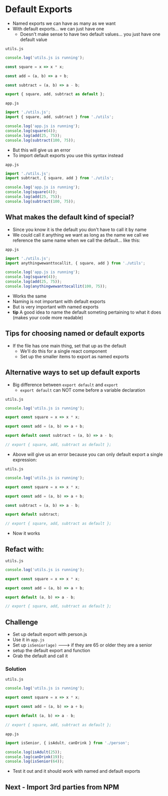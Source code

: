 # Default Exports
* Named exports we can have as many as we want
* With default exports... we can just have one
    - Doesn't make sense to have two default values... you just have one default value

`utils.js`

```js
console.log('utils.js is running');

const square = x => x * x;

const add = (a, b) => a + b;

const subtract = (a, b) => a - b;

export { square, add, subtract as default };
```

`app.js`

```js
import './utils.js';
import { square, add, subtract } from './utils';

console.log('app.js is running');
console.log(square(4));
console.log(add(25, 75));
console.log(subtract(100, 75));
```

* But this will give us an error
* To import default exports you use this syntax instead

`app.js`

```js
import './utils.js';
import subtract, { square, add } from './utils';

console.log('app.js is running');
console.log(square(4));
console.log(add(25, 75));
console.log(subtract(100, 75));
```

## What makes the default kind of special?
* Since you know it is the default you don't have to call it by name
* We could call it anything we want as long as the name we call we reference the same name when we call the default... like this:

`app.js`

```js
import './utils.js';
import anythingwewanttocallit, { square, add } from './utils';

console.log('app.js is running');
console.log(square(4));
console.log(add(25, 75));
console.log(anythingwewanttocallit(100, 75));
```

* Works the same
* Naming is not important with default exports
* But is very important with named exports
* **tip** A good idea to name the default someting pertaining to what it does (makes your code more readable)

## Tips for choosing named or default exports
* If the file has one main thing, set that up as the default
    - We'll do this for a single react component
    - Set up the smaller items to export as named exports

## Alternative ways to set up default exports
* Big difference between `export default` and `export`
    - `export default` can NOT come before a variable declaration

`utils.js`

```js
console.log('utils.js is running');

export const square = x => x * x;

export const add = (a, b) => a + b;

export default const subtract = (a, b) => a - b;

// export { square, add, subtract as default };
```

* Above will give us an error because you can only default export a single expression:

`utils.js`

```js
console.log('utils.js is running');

export const square = x => x * x;

export const add = (a, b) => a + b;

const subtract = (a, b) => a - b;

export default subtract;

// export { square, add, subtract as default };
```

* Now it works

## Refact with:

`utils.js`

```js
console.log('utils.js is running');

export const square = x => x * x;

export const add = (a, b) => a + b;

export default (a, b) => a - b;

// export { square, add, subtract as default };
```

## Challenge
* Set up default export with person.js
* Use it in `app.js`
* Set up `isSenior(age)` ---> if they are 65 or older they are a senior
* setup the default export and function
* Grab the default and call it

### Solution
`utils.js`

```js
console.log('utils.js is running');

export const square = x => x * x;

export const add = (a, b) => a + b;

export default (a, b) => a - b;

// export { square, add, subtract as default };
```

`app.js`

```js
import isSenior, { isAdult, canDrink } from './person';

console.log(isAdult(25));
console.log(canDrink(19));
console.log(isSenior(64));
```

* Test it out and it should work with named and default exports

## Next - Import 3rd parties from NPM
